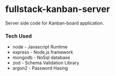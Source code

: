 # fullstack-kanban-server

Server side code for Kanban-board application.
### Tech Used
- node - Javascript Runtime
- express - Node.js framework
- mongodb - NoSql database
- zod - Schema Validation Library
- argon2 - Password Hasing
